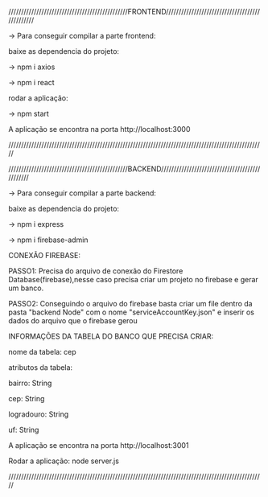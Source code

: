 ///////////////////////////////////////////////FRONTEND///////////////////////////////////////////////


-> Para conseguir compilar a parte frontend: 


baixe as dependencia do projeto: 


-> npm i axios


-> npm i react

rodar a aplicação:


-> npm start


A aplicação se encontra na porta http://localhost:3000


/////////////////////////////////////////////////////////////////////////////////////////////////////


///////////////////////////////////////////////BACKEND/////////////////////////////////////////////// 


-> Para conseguir compilar a parte backend: 


baixe as dependencia do projeto: 


-> npm i express 


-> npm i firebase-admin


CONEXÃO FIREBASE: 


PASSO1: Precisa do arquivo de conexão do Firestore Database(firebase),nesse caso precisa criar um projeto no firebase e gerar um banco. 


PASSO2: Conseguindo o arquivo do firebase basta criar um file dentro da pasta "backend Node" com o nome "serviceAccountKey.json" e inserir os dados do arquivo que o firebase gerou


INFORMAÇÕES DA TABELA DO BANCO QUE PRECISA CRIAR: 


nome da tabela: cep


atributos da tabela: 


bairro: String


cep: String 


logradouro: String 


uf: String


A aplicação se encontra na porta http://localhost:3001


Rodar a aplicação: node server.js 


/////////////////////////////////////////////////////////////////////////////////////////////////////
